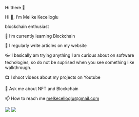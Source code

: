  Hi there 👋

Hi 👋, I'm Melike Kecelioglu

blockchain enthusiast


🌱 I’m currently learning Blockchain

📝 I regularly write articles on my website

👓 I basically am trying anything I am curious about on software techologies, so do not be suprised when you see something like walkthrough.

📺 I shoot videos about my projects on Youtube

💬 Ask me about NFT and Blockchain

📫 How to reach me melkecelioglu@gmail.com 

<img src= "https://github-readme-stats.vercel.app/api?username=melkecelioglu&&show_icons=true&title_color=ffffff&icon_color=bb2acf&text_color=daf7dc&bg_color=151515">

<img src= "https://camo.githubusercontent.com/3c9e95ed6b1eb845c16de42f73b17a341cbdfea9c72519697357f05f08304ef4/68747470733a2f2f6b6f6d617265762e636f6d2f67687076632f3f757365726e616d653d6d61766964656e697a266c6162656c3d50726f66696c65253230766965777326636f6c6f723d366637636238267374796c653d706c6173746963">
